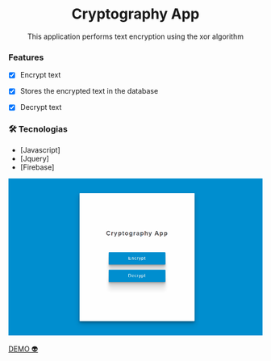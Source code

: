 
<h1 align="center">Cryptography App</h1>

<p align="center">This application performs text encryption using the xor algorithm</p>

### Features

- [x] Encrypt text
- [x] Stores the encrypted text in the database 
- [x] Decrypt text


### 🛠 Tecnologias

- [Javascript]
- [Jquery]
- [Firebase]

<img src="./animation.gif">

<a href="https://andersonbones.github.io/cryptography-app/">DEMO 👽</a>
